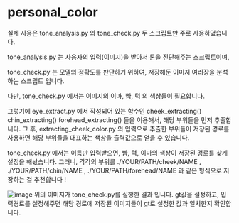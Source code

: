 # personal_color

실제 사용은 tone_analysis.py 와 tone_check.py 두 스크립트만 주로 사용하였습니다.

tone_analysis.py 는 사용자의 입력(이미지)을 받아서 톤을 진단해주는 스크립트이며,

tone_check.py 는 모델의 정확도를 판단하기 위하여, 저장해둔 이미지 여러장을 분석하는 스크립트 입니다.

다만, tone_check.py 에서는 이미지의 이마, 뺨, 턱 의 색상들이 필요합니다. 

그렇기에 eye_extract.py 에서 작성되어 있는 함수인
cheek_extracting()
chin_extracting()
forehead_extracting()
들을 이용해서, 해당 부위들을 먼저 추출합니다. 그 후, extracting_cheek_color.py 의 입력으로 추출한 부위들이 저장된 경로를 사용하면
해당 부위들을 대표하는 색상을 출력값으로 얻을 수 있습니다.

tone_check.py 에서는 이름만 입력받으면, 뺨, 턱, 이마의 색상이 저장된 경로를 찾게 설정을 해놨습니다.
그러니, 각각의 부위를 ./YOUR/PATH/cheek/NAME , ./YOUR/PATH/chin/NAME , ./YOUR/PATH/forehead/NAME 과 같은 형식으로 저장하는 걸 추천합니다 !

![image](https://github.com/jaewon7963/personal_color/assets/81609477/1c960bdd-9d61-4c9d-87f7-039f2912d5b6)
위의 이미지가 tone_check.py를 실행한 결과 입니다.
gt값을 설정하고, 입력경로를 설정해주면 해당 경로에 저장된 이미지들이 gt로 설정한 값과 일치한지 확인합니다.
